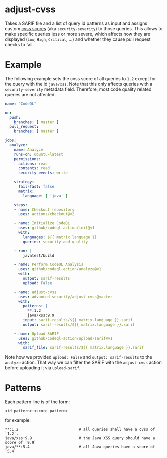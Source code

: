 # adjust-cvss

Takes a SARIF file and a list of query id patterns as input and assigns custom [cvss scores](https://github.blog/changelog/2021-07-19-codeql-code-scanning-new-severity-levels-for-security-alerts/) (aka `security-severity`) to those queries. This allows to make specific queries less or more severe, which affects how they are displayed (`Low`, `High`, `Critical`, ...) and whether they cause pull request checks to fail.

# Example

The following example sets the cvss score of all queries to `1.2` except for the query with the id `java/xss`. Note that this only affects queries with a `security-severity` metadata field. Therefore, most code quality related queries are not affected:

```yaml
name: "CodeQL"

on:
  push:
    branches: [ master ]
  pull_request:
    branches: [ master ]

jobs:
  analyze:
    name: Analyze
    runs-on: ubuntu-latest
    permissions:
      actions: read
      contents: read
      security-events: write

    strategy:
      fail-fast: false
      matrix:
        language: [ 'java' ]

    steps:
    - name: Checkout repository
      uses: actions/checkout@v2

    - name: Initialize CodeQL
      uses: github/codeql-action/init@v1
      with:
        languages: ${{ matrix.language }}
        queries: security-and-quality

    - run: |
        javatest/build

    - name: Perform CodeQL Analysis
      uses: github/codeql-action/analyze@v1
      with:
        output: sarif-results
        upload: False

    - name: adjust-cvss
      uses: advanced-security/adjust-cvss@master
      with:
        patterns: |
          **:1.2
          java/xss:9.9
        input: sarif-results/${{ matrix.language }}.sarif
        output: sarif-results/${{ matrix.language }}.sarif

    - name: Upload SARIF
      uses: github/codeql-action/upload-sarif@v1
      with:
        sarif_file: sarif-results/${{ matrix.language }}.sarif
```

Note how we provided `upload: False` and `output: sarif-results` to the `analyze` action. That way we can filter the SARIF with the `adjust-cvss` action before uploading it via `upload-sarif`.

# Patterns

Each pattern line is of the form:
```
<id pattern>:<score pattern>
```

for example:
```
**:1.2                           # all queries shall have a cvss of `1.2`.
java/xss:9.9                     # the Java XSS query should have a score of `9.9`
java/**:5.4                      # all Java queries have a score of `5.4`
```
